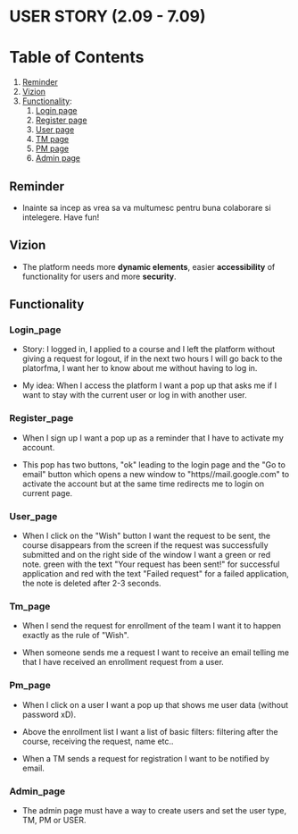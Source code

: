 # USER STORY (2.09 - 7.09)

# Table of Contents
1. [Reminder](#Reminder)
2. [Vizion](#Vizion)
3. [Functionality](#Functionality):
	1. [Login page](#Login_page)
	2. [Register page](#Register_page)
	3. [User page](#User_page)
	4. [TM page](#Tm_page)
	5. [PM page](#Pm_page)
	6. [Admin page](#Admin_page)


## Reminder
- Inainte sa incep as vrea sa va multumesc pentru buna colaborare si intelegere. Have fun!

## Vizion

- The platform needs more **dynamic elements**, easier **accessibility** of functionality for users and more **security**.

## Functionality

### Login_page 

- Story: I logged in, I applied to a course and I left the platform without giving a request for logout, if in the next two hours I will go back to the platorfma, I want her to know about me without having to log in.

- My idea: When I access the platform I want a pop up that asks me if I want to stay with the current user or log in with another user.

### Register_page

- When I sign up I want a pop up as a reminder that I have to activate my account.

- This pop has two buttons, "ok" leading to the login page and the "Go to email" button which opens a new window to "https//mail.google.com" to activate the account but at the same time redirects me to login on current page.

### User_page

- When I click on the "Wish" button I want the request to be sent, the course disappears from the screen if the request was successfully submitted and on the right side of the window I want a green or red note. green with the text "Your request has been sent!" for successful application and red with the text "Failed request" for a failed application, the note is deleted after 2-3 seconds.

### Tm_page

- When I send the request for enrollment of the team I want it to happen exactly as the rule of "Wish".

- When someone sends me a request I want to receive an email telling me that I have received an enrollment request from a user.

### Pm_page

- When I click on a user I want a pop up that shows me user data (without password xD).

- Above the enrollment list I want a list of basic filters: filtering after the course, receiving the request, name etc..

- When a TM sends a request for registration I want to be notified by email.

### Admin_page

- The admin page must have a way to create users and set the user type, TM, PM or USER.

